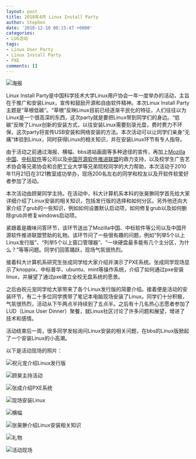```yaml
---
layout: post
title: 2010年4月 Linux Install Party
author: Stephen
date: '2010-12-10 00:15:47 +0800'
categories:
- LUG活动
tags:
- Linux User Party
- Linux Install Party
- PXE
comments: []
---
```


![海报](https://ftp.ustclug.org/wp-content/gallery/2010-10-linux-install-party/950cd675d89349bfde790313dcfc67f0-media_-750x400.jpg)

Linux Install Party是中国科学技术大学Linux用户协会一年一度举办的活动，主旨在于推广和安装Linux，宣传和鼓励开源和自由软件精神。本次Linux Install Party主题是“草根低碳”。“草根”反映Linux目前已经逐渐平民化的特征，人们往往以为Linux是一个很高深的东西，这次party就是要把Linux带到同学们的身边。“低碳”反映了Linux创新的安装方式，以往安装Linux需要刻录光盘，费时费力不环保，这次party将宣传USB安装和网络安装的方法。本次活动可以让同学们亲身“无痛”体验到Linux，同时获得Linux的相关知识，并在安装Linux环节有专人指导。

由于活动之前通过海报、横幅、bbs进站画面等多种途径的宣传，再加上[Mozilla中国](http://www.mozillaonline.com/)、[中标软件](http://www.cs2c.com.cn/)等公司以及[中国开源软件推进联盟](http://www.oss.org.cn/)的鼎力支持，以及校学生广告艺术协会等兄弟协会和合肥工业大学等兄弟院校同学的大力帮助，本次活动于2010年11月21日在3121教室成功举办，现场200名左右的同学和校友以及开软件软爱好者参加了活动。

本次活动由顾昊同学主持。在活动中，科大计算机系本科的张昊翀同学首先给大家详细介绍了Linux安装的相关知识，包括发行版的选择和如何分区。另外他还向大家介绍了grub的一些知识，例如如何设置默认启动项，如何修复grub以及如何删除grub并修复windows启动项。

紧跟着是趣味问答环节，该环节送出了Mozilla中国、中标软件等公司以及中国开源软件推进联盟赞助的礼物。该环节问了一些很有趣的问题，例如“列举5个以上Linux发行版”、“列举5个以上窗口管理器”、“一块硬盘最多能有几个主分区，为什么？”等等问题。同学们回答踊跃，现场气氛很热烈。

接着科大计算机系研究生张成同学给大家介绍并演示了PXE系统。张成同学现场显示了knoppix、中标普华、ubuntu、mint等操作系统，介绍了如何通过pxe安装linux，并展望了通过pxe建立全校无盘系统的愿景。

之后由祝元宠同学给大家带来了各个Linux发行版的简要介绍。接着便是活动的安装环节，有二十多位同学携带了笔记本电脑现场安装了Linux。同学们十分积极，气氛很热烈，活动从下午两点半持续到了五点半。之后有十几名热心志愿者参加了LUD（Linux User Dinner）聚餐，就Linux社区讨论了许多问题和展望，增进了技术和感情。

活动结束后一周，很多同学发帖询问Linux安装的相关问题，在bbs的Linux版掀起了一个安装Linux的小高潮。

以下是活动现场的照片：

![祝元宠介绍Linux发行版](https://ftp.ustclug.org/wp-content/gallery/2010-10-linux-install-party/0e477596eb5207a03450ba42380e3029-media_-900x569.jpg)

![顾昊主持活动](https://ftp.ustclug.org/wp-content/gallery/2010-10-linux-install-party/25c97261058603def86ce06eb7658ee5-media_-900x675.jpg)

![张成介绍PXE系统](https://ftp.ustclug.org/wp-content/gallery/2010-10-linux-install-party/412c3e1c3deee95e4ef420eeab5ca5d9-media_-900x675.jpg)

![现场安装Linux](https://ftp.ustclug.org/wp-content/gallery/2010-10-linux-install-party/48cdecdf722670c42569c24aaaafee69-media_-900x675.jpg)

![横幅](https://ftp.ustclug.org/wp-content/gallery/2010-10-linux-install-party/banner.jpg)

![张昊翀介绍Linux安装相关知识](https://ftp.ustclug.org/wp-content/gallery/2010-10-linux-install-party/d2c6410dcb7985e82d6c2b1ea489805c-media_-900x675.jpg)

![礼物](https://ftp.ustclug.org/wp-content/gallery/2010-10-linux-install-party/deeef91b86a84755ba62acb543ac1871-media_-900x675.jpg)

![活动现场](https://ftp.ustclug.org/wp-content/gallery/2010-10-linux-install-party/dfa67b538de5e8623615de03777102c7-media_-900x675.jpg)
